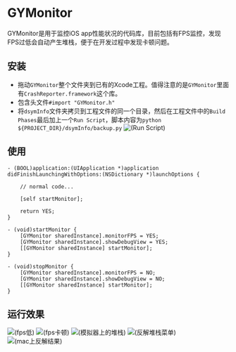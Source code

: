 # GYMonitor
GYMonitor是用于监控iOS app性能状况的代码库，目前包括有FPS监控，发现FPS过低会自动产生堆栈，便于在开发过程中发现卡顿问题。

## 安装
* 拖动`GYMonitor`整个文件夹到已有的Xcode工程。值得注意的是`GYMonitor`里面有`CrashReporter.framework`这个库。
* 包含头文件`#import "GYMonitor.h"`
* 将`dsymInfo`文件夹拷贝到工程文件的同一个目录，然后在工程文件中的`Build Phases`最后加上一个`Run Script`，脚本内容为`python ${PROJECT_DIR}/dsymInfo/backup.py`
![(Run Script)](https://github.com/featuretower/GYMonitor/tree/master/GYMonitorExample/Screenshots/run_script.jpg)

## 使用
```objc
- (BOOL)application:(UIApplication *)application didFinishLaunchingWithOptions:(NSDictionary *)launchOptions {
    
    // normal code...
    
    [self startMonitor];
    
    return YES;
}

- (void)startMonitor {
    [GYMonitor sharedInstance].monitorFPS = YES;
    [GYMonitor sharedInstance].showDebugView = YES;
    [[GYMonitor sharedInstance] startMonitor];
}

- (void)stopMonitor {
    [GYMonitor sharedInstance].monitorFPS = NO;
    [GYMonitor sharedInstance].showDebugView = NO;
    [[GYMonitor sharedInstance] startMonitor];
}
```

## 运行效果
![(fps低)](https://github.com/featuretower/GYMonitor/tree/master/GYMonitorExample/Screenshots/slow.png)
![(fps卡顿)](https://github.com/featuretower/GYMonitor/tree/master/GYMonitorExample/Screenshots/stuck.png)
![(模拟器上的堆栈)](https://github.com/featuretower/GYMonitor/tree/master/GYMonitorExample/Screenshots/stack_sim.png)
![(反解堆栈菜单)](https://github.com/featuretower/GYMonitor/tree/master/GYMonitorExample/Screenshots/symblic.jpg)
![(mac上反解结果)](https://github.com/featuretower/GYMonitor/tree/master/GYMonitorExample/Screenshots/stack_mac.jpg)


